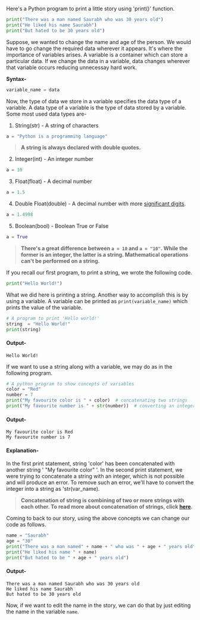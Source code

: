 Here's a Python program to print a little story using 'print()' function.

```python
print("There was a man named Saurabh who was 30 years old")
print("He liked his name Saurabh")
print("But hated to be 30 years old")
```

Suppose, we wanted to change the name and age of the person. We would have to go change the required data wherever it appears. It's where the importance of variables arises. A variable is a container which can store a particular data. If we change the data in a variable, data changes wherever that variable occurs reducing unnecessay hard work.

**Syntax-**

```python
variable_name = data
```
Now, the type of data we store in a variable specifies the data type of a variable. A data type of a variable is the type of data stored by a variable. Some most used data types are-

1) String(str) - A string of characters

```python
a = "Python is a programming language"
```
> **A string is always declared with double quotes.**

2) Integer(int) - An integer number

```python
a = 10
```

3) Float(float) - A decimal number

```python
a = 1.5
```
4) Double Float(double) - A decimal number with more [significant digits](https://en.wikipedia.org/wiki/Significant_figures).

```python
a = 1.4998
```

5) Boolean(bool) - Boolean True or False

```python
a = True
```
> **There's a great difference between `a = 10` and `a = "10"`. While the former is an integer, the latter is a string. Mathematical operations can't be performed on a string.**

If you recall our first program, to print a string, we wrote the following code.

```python
print("Hello World!")
```
What we did here is printing a string. Another way to accomplish this is by using a variable. A variable can be printed as `print(variable_name)` which prints the value of the variable.

```python
# A program to print 'Hello world!'
string  = "Hello World!"
print(string)
```

#### Output-

```
Hello World!
```

If we want to use a string along with a variable, we may do as in the following program.

```python
# A python program to show concepts of variables
color = "Red"
number = 7
print("My favourite color is " + color)  # concatenating two strings
print("My favourite number is " + str(number))  # converting an integer into a string to concatenate

```

#### Output-

```
My favourite color is Red
My favourite number is 7
```
#### Explanation-
In the first print statement, string 'color' has been concatenated with another string ' "My favourite color" '. In the second print statement, we were trying to concatenate a string with an integer, which is not possible and will produce an error. To remove such an error, we'll have to convert the integer into a string as 'str(var_name).

> **Concatenation of string is combining of two or more strings with each other. To read more about concatenation of strings, click [here](https://en.wikipedia.org/wiki/Concatenation).**

Coming to back to our story, using the above concepts we can change our code as follows.

```python
name = "Saurabh"
age = "30"
print("There was a man named" + name + " who was " + age + " years old")
print("He liked his name " + name)
print("But hated to be " + age + " years old")
```
#### Output-

```
There was a man named Saurabh who was 30 years old
He liked his name Saurabh
But hated to be 30 years old
```
 
 Now, if we want to edit the name in the story, we can do that by just editing the name in the variable `name`.
